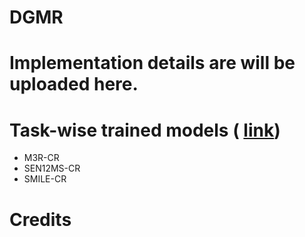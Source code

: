 # DGMR

# Implementation details are will be uploaded here.


# Task-wise trained models ( [link]())
- M3R-CR
- SEN12MS-CR
- SMILE-CR


# Credits
